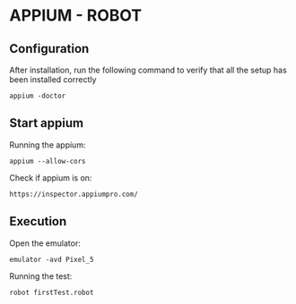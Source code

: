 # APPIUM - ROBOT 

## Configuration ##

After installation, run the following command to verify that all the setup has been installed correctly
```
appium -doctor
```

## Start appium ##

Running the appium:
```
appium --allow-cors
```
Check if appium is on:
```
https://inspector.appiumpro.com/
```

## Execution ##

Open the emulator:
```
emulator -avd Pixel_5
```

Running the test:
```
robot firstTest.robot
```
